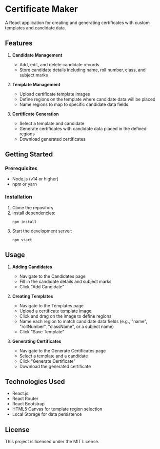 # Certificate Maker

A React application for creating and generating certificates with custom templates and candidate data.

## Features

1. **Candidate Management**
   - Add, edit, and delete candidate records
   - Store candidate details including name, roll number, class, and subject marks

2. **Template Management**
   - Upload certificate template images
   - Define regions on the template where candidate data will be placed
   - Name regions to map to specific candidate data fields

3. **Certificate Generation**
   - Select a template and candidate
   - Generate certificates with candidate data placed in the defined regions
   - Download generated certificates

## Getting Started

### Prerequisites

- Node.js (v14 or higher)
- npm or yarn

### Installation

1. Clone the repository
2. Install dependencies:
   ```
   npm install
   ```
3. Start the development server:
   ```
   npm start
   ```

## Usage

1. **Adding Candidates**
   - Navigate to the Candidates page
   - Fill in the candidate details and subject marks
   - Click "Add Candidate"

2. **Creating Templates**
   - Navigate to the Templates page
   - Upload a certificate template image
   - Click and drag on the image to define regions
   - Name each region to match candidate data fields (e.g., "name", "rollNumber", "className", or a subject name)
   - Click "Save Template"

3. **Generating Certificates**
   - Navigate to the Generate Certificates page
   - Select a template and a candidate
   - Click "Generate Certificate"
   - Download the generated certificate

## Technologies Used

- React.js
- React Router
- React Bootstrap
- HTML5 Canvas for template region selection
- Local Storage for data persistence

## License

This project is licensed under the MIT License.